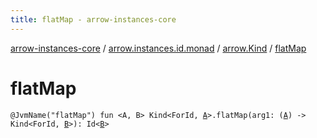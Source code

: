 ```yaml
---
title: flatMap - arrow-instances-core
---
```


[arrow-instances-core](../../index.html) / [arrow.instances.id.monad](../index.html) / [arrow.Kind](index.html) / [flatMap](./flat-map.html)

# flatMap

`@JvmName("flatMap") fun <A, B> Kind<ForId, `[`A`](flat-map.html#A)`>.flatMap(arg1: (`[`A`](flat-map.html#A)`) -> Kind<ForId, `[`B`](flat-map.html#B)`>): Id<`[`B`](flat-map.html#B)`>`